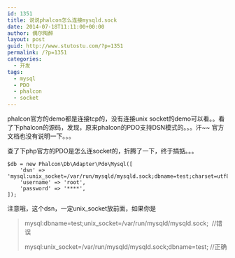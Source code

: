 ```yaml
---
id: 1351
title: 说说phalcon怎么连接mysqld.sock
date: 2014-07-18T11:11:00+00:00
author: 偶尔陶醉
layout: post
guid: http://www.stutostu.com/?p=1351
permalink: /?p=1351
categories:
  - 开发
tags:
  - mysql
  - PDO
  - phalcon
  - socket
---
```

phalcon官方的demo都是连接tcp的，没有连接unix socket的demo可以看。。看了下phalcon的源码，发现，原来phalcon的PDO支持DSN模式的。。。汗~~ 官方文档也没有说明一下。。。

查了下php官方的PDO是怎么连socket的，折腾了一下，终于搞掂。。。

    $db = new Phalcon\Db\Adapter\Pdo\Mysql([
        'dsn' => 'mysql:unix_socket=/var/run/mysqld/mysqld.sock;dbname=test;charset=utf8;',
        'username' => 'root',
        'password' => '****',
    ]);

注意哦，这个dsn，一定unix_socket放前面，如果你是

> mysql:dbname=test;unix_socket=/var/run/mysqld/mysqld.sock;&nbsp; //错误
>
> mysql:unix_socket=/var/run/mysqld/mysqld.sock;dbname=test; //正确